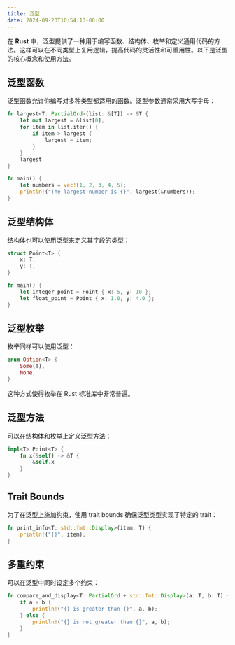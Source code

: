 ```yaml
---
title: 泛型
date: 2024-09-23T10:54:13+08:00
---
```


在 **Rust** 中，泛型提供了一种用于编写函数、结构体、枚举和定义通用代码的方法。这样可以在不同类型上复用逻辑，提高代码的灵活性和可重用性。以下是泛型的核心概念和使用方法。

## 泛型函数

泛型函数允许你编写对多种类型都适用的函数。泛型参数通常采用大写字母：

```rust
fn largest<T: PartialOrd>(list: &[T]) -> &T {
    let mut largest = &list[0];
    for item in list.iter() {
        if item > largest {
            largest = item;
        }
    }
    largest
}

fn main() {
    let numbers = vec![1, 2, 3, 4, 5];
    println!("The largest number is {}", largest(&numbers));
}
```

## 泛型结构体

结构体也可以使用泛型来定义其字段的类型：

```rust
struct Point<T> {
    x: T,
    y: T,
}

fn main() {
    let integer_point = Point { x: 5, y: 10 };
    let float_point = Point { x: 1.0, y: 4.0 };
}
```

## 泛型枚举

枚举同样可以使用泛型：

```rust
enum Option<T> {
    Some(T),
    None,
}
```

这种方式使得枚举在 Rust 标准库中非常普遍。

## 泛型方法

可以在结构体和枚举上定义泛型方法：

```rust
impl<T> Point<T> {
    fn x(&self) -> &T {
        &self.x
    }
}
```

## Trait Bounds

为了在泛型上施加约束，使用 trait bounds 确保泛型类型实现了特定的 trait：

```rust
fn print_info<T: std::fmt::Display>(item: T) {
    println!("{}", item);
}
```

## 多重约束

可以在泛型中同时设定多个约束：

```rust
fn compare_and_display<T: PartialOrd + std::fmt::Display>(a: T, b: T) {
    if a > b {
        println!("{} is greater than {}", a, b);
    } else {
        println!("{} is not greater than {}", a, b);
    }
}
```
